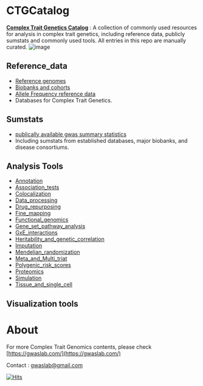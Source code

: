 
# CTGCatalog

**[Complex Trait Genetics Catalog](https://cloufield.github.io/CTGCatalog/)** : A collection of commonly used resources for analysis in complex trait genetics, including reference data, publicly sumstats and commonly used tools. All entries in this repo are manually curated.
![image](https://user-images.githubusercontent.com/40289485/195635069-2cd54fe1-6b67-4ab0-b27c-dbe525d23376.png)

## Reference_data
* [Reference genomes](https://cloufield.github.io/CTGCatalog/Reference_data_Genome_README/)
* [Biobanks and cohorts](https://cloufield.github.io/CTGCatalog/Reference_data_Biobanks_Cohorts_README/)
* [Allele Frequency reference data](https://cloufield.github.io/CTGCatalog/Reference_data_Allele_Frequency_README/)
* Databases for Complex Trait Genetics.

## Sumstats   
* [publically available gwas summary statistics](https://cloufield.github.io/CTGCatalog/Sumstats_README/)
* Including sumstats from established databases, major biobanks, and disease consortiums.

## Analysis Tools
* [Annotation](https://cloufield.github.io/CTGCatalog/Tools_Annotation_README/)
* [Association_tests](https://cloufield.github.io/CTGCatalog/Tools_Association_tests_README/)
* [Colocalization](https://cloufield.github.io/CTGCatalog/Tools_Colocalization_README/)
* [Data_processing](https://cloufield.github.io/CTGCatalog/Tools_Data_processing_README/)
* [Drug_repurposing](https://cloufield.github.io/CTGCatalog/Tools_Drug_discovery_README/)
* [Fine_mapping](https://cloufield.github.io/CTGCatalog/Tools_Fine_mapping_README/)
* [Functional_genomics](https://cloufield.github.io/CTGCatalog/Tools_Gene_prioritization_README/)
* [Gene_set_pathway_analysis](https://cloufield.github.io/CTGCatalog/Tools_Gene_set_pathway_analysis_README/)
* [GxE_interactions](https://cloufield.github.io/CTGCatalog/Tools_GxE_interactions_README/)
* [Heritability_and_genetic_correlation](https://cloufield.github.io/CTGCatalog/Tools_Heritability_and_genetic_correlation_README/)
* [Imputation](https://cloufield.github.io/CTGCatalog/Tools_Imputation_README/)
* [Mendelian_randomization](https://cloufield.github.io/CTGCatalog/Tools_Mendelian_randomization_README/)
* [Meta_and_Multi_triat](https://cloufield.github.io/CTGCatalog/Tools_Meta_and_Multi_triat_README/)
* [Polygenic_risk_scores](https://cloufield.github.io/CTGCatalog/Tools_Polygenic_risk_scores_README/)
* [Proteomics](https://cloufield.github.io/CTGCatalog/Tools_Proteomics_README/)
* [Simulation](https://cloufield.github.io/CTGCatalog/Tools_Simulation_README/)
* [Tissue_and_single_cell](https://cloufield.github.io/CTGCatalog/Tools_Tissue_and_single_cell_README/)

## Visualization tools

# About
For more Complex Trait Genomics contents, please check [https://gwaslab.com/](https://gwaslab.com/)

Contact : gwaslab@gmail.com

[![Hits](https://hits.seeyoufarm.com/api/count/incr/badge.svg?url=https%3A%2F%2Fcloufield.github.io%2FCTGCatalog%2F&count_bg=%2379C83D&title_bg=%23555555&icon=&icon_color=%23E7E7E7&title=Daily%2FTotal+views&edge_flat=false)](https://hits.seeyoufarm.com)
